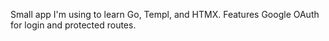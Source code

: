 Small app I'm using to learn Go, Templ, and HTMX.
Features Google OAuth for login and protected routes.